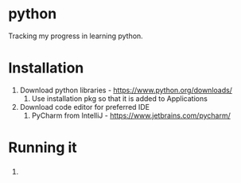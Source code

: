 # python
Tracking my progress in learning python.

<h1>Installation</h1>

1. Download python libraries - https://www.python.org/downloads/
   1. Use installation pkg so that it is added to Applications
2. Download code editor for preferred IDE
   1. PyCharm from IntelliJ - https://www.jetbrains.com/pycharm/

<h1>Running it</h1>
<h3></h3>

1. 
